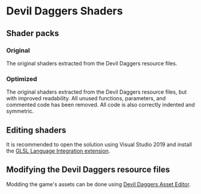 # Devil Daggers Shaders

## Shader packs

### Original

The original shaders extracted from the Devil Daggers resource files.

### Optimized

The original shaders extracted from the Devil Daggers resource files, but with improved readability. All unused functions, parameters, and commented code has been removed. All code is also correctly indented and symmetric.

## Editing shaders

It is recommended to open the solution using Visual Studio 2019 and install the [GLSL Language Integration extension](https://marketplace.visualstudio.com/items?itemName=DanielScherzer.GLSL).

## Modifying the Devil Daggers resource files

Modding the game's assets can be done using [Devil Daggers Asset Editor](https://devildaggers.info/Tools/DevilDaggersAssetEditor).